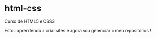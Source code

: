 # html-css
 Curso de HTML5 e CSS3

 Estou aprendendo a criar sites e agora vou gerenciar o meu repositórios !
